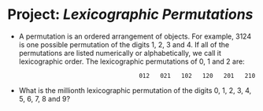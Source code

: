 # Project: *Lexicographic Permutations*

* A permutation is an ordered arrangement of objects. For example, 3124 is one possible permutation of the digits 1, 2, 3 and 4. 
  If all of the permutations are listed numerically or alphabetically, we call it lexicographic order. 
  The lexicographic permutations of 0, 1 and 2 are:

                                        012   021   102   120   201   210

* What is the millionth lexicographic permutation of the digits 0, 1, 2, 3, 4, 5, 6, 7, 8 and 9?
